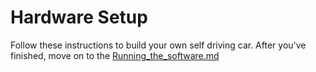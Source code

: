 # Hardware Setup

Follow these instructions to build your own self driving car.  After you've finished, move on to the [Running_the_software.md](docs/Running_the_software.md)

